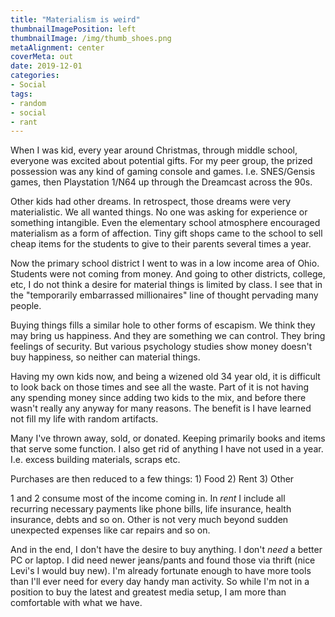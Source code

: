 ```yaml
---
title: "Materialism is weird"
thumbnailImagePosition: left
thumbnailImage: /img/thumb_shoes.png
metaAlignment: center
coverMeta: out
date: 2019-12-01
categories:
- Social
tags:
- random
- social
- rant
---
```


When I was kid, every year around Christmas, through middle school, everyone was excited about potential gifts.  For my peer group, the prized possession was any kind of gaming console and games. I.e. SNES/Gensis games, then Playstation 1/N64 up through the Dreamcast across the 90s.  

Other kids had other dreams. In retrospect, those dreams were very materialistic.  We all wanted things.  No one was asking for experience or something intangible.  Even the elementary school atmosphere encouraged materialism as a form of affection. Tiny gift shops came to the school to sell cheap items for the students to give to their parents several times a year.

Now the primary school district I went to was in a low income area of Ohio. Students were not coming from money.  And going to other districts, college, etc, I do not think a desire for material things is limited by class. I see that in the "temporarily embarrassed millionaires" line of thought pervading many people.

Buying things fills a similar hole to other forms of escapism. We think they may bring us happiness. And they are something we can control. They bring feelings of security. But various psychology studies show money doesn't buy happiness, so neither can material things.

Having my own kids now, and being a wizened old 34 year old, it is difficult to look back on those times and see all the waste.  Part of it is not having any spending money since adding two kids to the mix, and before there wasn't really any anyway for many reasons.  The benefit is I have learned not fill my life with random artifacts.  

Many I've thrown away, sold, or donated.  Keeping primarily books and items that serve some function.   I also get rid of anything I have not used in a year. I.e. excess building materials, scraps etc.  

Purchases are then reduced to a few things: 1) Food 2) Rent 3) Other

1 and 2 consume most of the income coming in.  In *rent* I include all recurring necessary payments like phone bills, life insurance, health insurance, debts and so on. Other is not very much beyond sudden unexpected expenses like car repairs and so on.

And in the end, I don't have the desire to buy anything. I don't *need* a better PC or laptop.  I did need newer jeans/pants and found those via thrift (nice Levi's I would buy new). I'm already fortunate enough to have more tools than I'll ever need for every day handy man activity.  So while I'm not in a position to buy the latest and greatest media setup, I am more than comfortable with what we have.  
